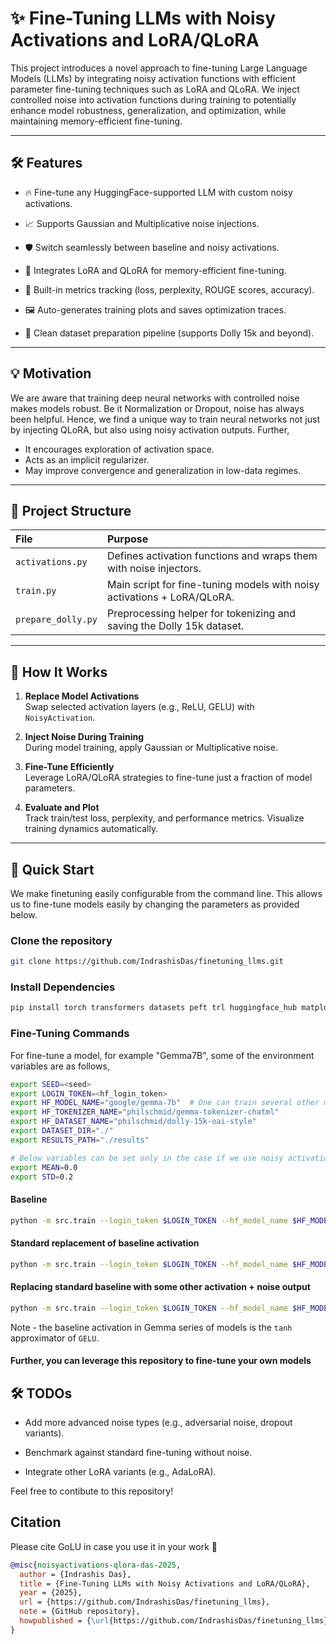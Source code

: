 # ✨ Fine-Tuning LLMs with Noisy Activations and LoRA/QLoRA

This project introduces a novel approach to fine-tuning Large Language Models (LLMs) by integrating noisy activation
functions with efficient parameter fine-tuning techniques such as LoRA and QLoRA. We inject controlled noise into
activation functions during training to potentially enhance model robustness, generalization, and optimization, while
maintaining memory-efficient fine-tuning.

---

## 🛠️ Features

 - 🔥 Fine-tune any HuggingFace-supported LLM with custom noisy activations.

 - 📈 Supports Gaussian and Multiplicative noise injections.

 - 🛡️ Switch seamlessly between baseline and noisy activations.
 
 - 🚀 Integrates LoRA and QLoRA for memory-efficient fine-tuning.
 
 - 🎯 Built-in metrics tracking (loss, perplexity, ROUGE scores, accuracy).
 
 - 🖼️ Auto-generates training plots and saves optimization traces.
 
 - 🧹 Clean dataset preparation pipeline (supports Dolly 15k and beyond).

---

## 💡 Motivation

We are aware that training deep neural networks with controlled noise makes models robust. Be it Normalization
or Dropout, noise has always been helpful. Hence, we find a unique way to train neural networks not just by injecting
QLoRA, but also using noisy activation outputs. Further,
 
 - It encourages exploration of activation space.
 - Acts as an implicit regularizer.
 - May improve convergence and generalization in low-data regimes.

---

## 🧩 Project Structure

| File | Purpose |
|:---|:---|
| `activations.py` | Defines activation functions and wraps them with noise injectors. |
| `train.py` | Main script for fine-tuning models with noisy activations + LoRA/QLoRA. |
| `prepare_dolly.py` | Preprocessing helper for tokenizing and saving the Dolly 15k dataset. |

---

## 🎯 How It Works

1. **Replace Model Activations**  
   Swap selected activation layers (e.g., ReLU, GELU) with `NoisyActivation`.

2. **Inject Noise During Training**  
   During model training, apply Gaussian or Multiplicative noise.

3. **Fine-Tune Efficiently**  
   Leverage LoRA/QLoRA strategies to fine-tune just a fraction of model parameters.

4. **Evaluate and Plot**  
   Track train/test loss, perplexity, and performance metrics. Visualize training dynamics automatically.

---

## 🚀 Quick Start

We make finetuning easily configurable from the command line. This allows us to fine-tune models easily by changing the
parameters as provided below.

### Clone the repository

```bash
git clone https://github.com/IndrashisDas/finetuning_llms.git
```

### Install Dependencies

```bash
pip install torch transformers datasets peft trl huggingface_hub matplotlib nltk evaluate
```

### Fine-Tuning Commands

For fine-tune a model, for example "Gemma7B", some of the environment variables are as follows,

```bash
export SEED=<seed>
export LOGIN_TOKEN=<hf_login_token>
export HF_MODEL_NAME="google/gemma-7b"  # One can train several other models from HF
export HF_TOKENIZER_NAME="philschmid/gemma-tokenizer-chatml"
export HF_DATASET_NAME="philschmid/dolly-15k-oai-style"
export DATASET_DIR="./"
export RESULTS_PATH="./results"

# Below variables can be set only in the case if we use noisy activation fine-tuning 
export MEAN=0.0
export STD=0.2
```

#### Baseline

```bash
python -m src.train --login_token $LOGIN_TOKEN --hf_model_name $HF_MODEL_NAME --hf_tokenizer_name $HF_TOKENIZER_NAME --hf_dataset_name $HF_DATASET_NAME --dataset_dir $DATASET_DIR --results_path $RESULTS_PATH --seed_to_use $SEED  --model_activation_layer_name "act_fn" --activation-to-use "baseline" --test_dataset_size 100 --dataset_split_seed 42 --use_deterministic
```

#### Standard replacement of baseline activation

```bash
python -m src.train --login_token $LOGIN_TOKEN --hf_model_name $HF_MODEL_NAME --hf_tokenizer_name $HF_TOKENIZER_NAME --hf_dataset_name $HF_DATASET_NAME --dataset_dir $DATASET_DIR --results_path $RESULTS_PATH --seed_to_use $SEED  --model_activation_layer_name "act_fn" --activation_to_use "ReLU" --test_dataset_size 100 --dataset_split_seed 42 --use_deterministic
```

#### Replacing standard baseline with some other activation + noise output

```bash
python -m src.train --login_token $LOGIN_TOKEN --hf_model_name $HF_MODEL_NAME --hf_tokenizer_name $HF_TOKENIZER_NAME --hf_dataset_name $HF_DATASET_NAME --dataset_dir $DATASET_DIR --results_path $RESULTS_PATH --seed_to_use $SEED  --model_activation_layer_name "act_fn" --activation_to_use "Swish" --noise_to_use "gaussian" --gaussian_mean $MEAN --gaussian_std $STD --test_dataset_size 100 --dataset_split_seed 42 --use_deterministic
```

Note - the baseline activation in Gemma series of models is the ```tanh``` approximator of ```GELU```.

#### Further, you can leverage this repository to fine-tune your own models


## 🛠️ TODOs

 - Add more advanced noise types (e.g., adversarial noise, dropout variants).

 - Benchmark against standard fine-tuning without noise.

 - Integrate other LoRA variants (e.g., AdaLoRA).

Feel free to contibute to this repository!

## Citation

Please cite GoLU in case you use it in your work 🙌

```bibtex
@misc{noisyactivations-qlora-das-2025,
  author = {Indrashis Das},
  title = {Fine-Tuning LLMs with Noisy Activations and LoRA/QLoRA},
  year = {2025},
  url = {https://github.com/IndrashisDas/finetuning_llms},
  note = {GitHub repository},
  howpublished = {\url{https://github.com/IndrashisDas/finetuning_llms}}
}
```
